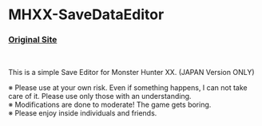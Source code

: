 <h1>MHXX-SaveDataEditor</h1>

<a href="http://ukkey3.blog33.fc2.com/blog-entry-722.html"><h3>Original Site</h3><a/><br />


This is a simple Save Editor for Monster Hunter XX. (JAPAN Version ONLY)




※ Please use at your own risk. Even if something happens, I can not take care of it. Please use only those with an understanding.<br />
※ Modifications are done to moderate! The game gets boring.<br />
※ Please enjoy inside individuals and friends.<br />


